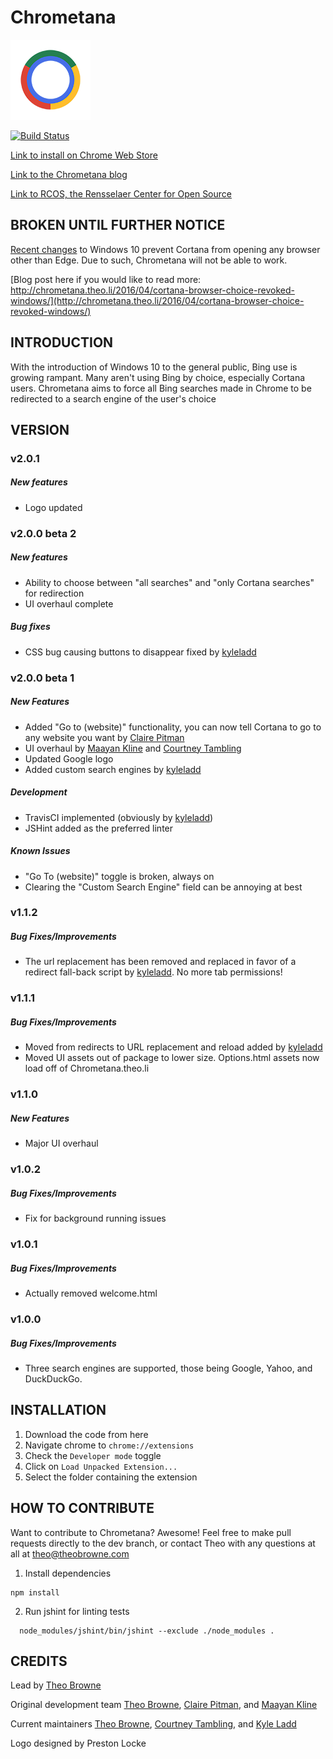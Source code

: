 Chrometana
==============
![Logo](Chrometana/images/logo-128.png)

[![Build Status](https://travis-ci.org/TheoBr/Chrometana.svg?branch=master)](https://travis-ci.org/TheoBr/Chrometana)

[Link to install on Chrome Web Store](https://chrome.google.com/webstore/detail/kaicbfmipfpfpjmlbpejaoaflfdnabnc)

[Link to the Chrometana blog](http://Chrometana.Theo.li)

[Link to RCOS, the Rensselaer Center for Open Source](https://rcos.io)

BROKEN UNTIL FURTHER NOTICE
------------
[Recent changes](https://blogs.windows.com/windowsexperience/2016/04/28/delivering-personalized-search-experiences-in-windows-10-through-cortana/) to Windows 10 prevent Cortana from opening any browser other than Edge. Due to such, Chrometana will not be able to work.

[Blog post here if you would like to read more: http://chrometana.theo.li/2016/04/cortana-browser-choice-revoked-windows/](http://chrometana.theo.li/2016/04/cortana-browser-choice-revoked-windows/)

INTRODUCTION
------------
With the introduction of Windows 10 to the general public, Bing use is growing rampant. Many aren't using Bing by choice, especially Cortana users. Chrometana aims to force all Bing searches made in Chrome to be redirected to a search engine of the user's choice

VERSION
------------
### v2.0.1
##### New features
 - Logo updated

### v2.0.0 beta 2
##### New features
 - Ability to choose between "all searches" and "only Cortana searches" for redirection
 - UI overhaul complete

##### Bug fixes
 - CSS bug causing buttons to disappear fixed by [kyleladd](https://github.com/kyleladd)

### v2.0.0 beta 1
##### New Features
 - Added "Go to (website)" functionality, you can now tell Cortana to go to any website you want by [Claire Pitman](https://github.com/ClairePitman)
 - UI overhaul by [Maayan Kline](https://github.com/mok8) and [Courtney Tambling](http://courtneytambling.com/)
 - Updated Google logo
 - Added custom search engines by [kyleladd](https://github.com/kyleladd)

##### Development
 - TravisCI implemented (obviously by [kyleladd](https://github.com/kyleladd))
 - JSHint added as the preferred linter

##### Known Issues
 - "Go To (website)" toggle is broken, always on
 - Clearing the "Custom Search Engine" field can be annoying at best

### v1.1.2
##### Bug Fixes/Improvements
 - The url replacement has been removed and replaced in favor of a redirect fall-back script by [kyleladd](https://github.com/kyleladd). No more tab permissions!

### v1.1.1
##### Bug Fixes/Improvements
 - Moved from redirects to URL replacement and reload added by [kyleladd](https://github.com/kyleladd)
 - Moved UI assets out of package to lower size. Options.html assets now load off of Chrometana.theo.li

### v1.1.0
##### New Features
 - Major UI overhaul

### v1.0.2
##### Bug Fixes/Improvements
 - Fix for background running issues

### v1.0.1
##### Bug Fixes/Improvements
 - Actually removed welcome.html

### v1.0.0
##### Bug Fixes/Improvements
 - Three search engines are supported, those being Google, Yahoo, and DuckDuckGo.

INSTALLATION
------------
  1. Download the code from here
  2. Navigate chrome to `chrome://extensions`
  3. Check the `Developer mode` toggle
  4. Click on `Load Unpacked Extension...`
  5. Select the folder containing the extension

HOW TO CONTRIBUTE
------------
Want to contribute to Chrometana? Awesome! Feel free to make pull requests directly to the dev branch, or contact Theo with any questions at all at <theo@theobrowne.com>

  1. Install dependencies
  ```
  npm install
  ```
  2.  Run jshint for linting tests
  ```
    node_modules/jshint/bin/jshint --exclude ./node_modules .
  ```

CREDITS
------------
Lead by [Theo Browne](http://www.theo.li)

Original development team [Theo Browne](http://www.theo.li), [Claire Pitman](https://github.com/ClairePitman), and [Maayan Kline](https://github.com/mok8)

Current maintainers [Theo Browne](http://www.theo.li), [Courtney Tambling](http://courtneytambling.com/), and [Kyle Ladd](https://github.com/kyleladd)

Logo designed by Preston Locke
